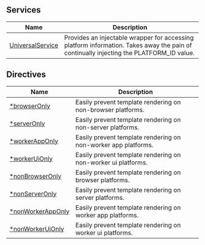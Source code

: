 ## Services

| Name | Description |
| ---  | ---         |
| [UniversalService](UniversalModule/UniversalService.html) | Provides an injectable wrapper for accessing platform information. Takes away the pain of continually injecting the PLATFORM_ID value. |

## Directives

| Name | Description |
| ---  | ---         |
| [*browserOnly](UniversalModule/Platform-Directives.html) | Easily prevent template rendering on non-browser platforms. |
| [*serverOnly](UniversalModule/Platform-Directives.html) | Easily prevent template rendering on non-server platforms. |
| [*workerAppOnly](UniversalModule/Platform-Directives.html) | Easily prevent template rendering on non-worker app platforms. |
| [*workerUiOnly](UniversalModule/Platform-Directives.html) | Easily prevent template rendering on non-worker ui platforms. |
| [*nonBrowserOnly](UniversalModule/Platform-Directives.html) | Easily prevent template rendering on browser platforms. |
| [*nonServerOnly](UniversalModule/Platform-Directives.html) | Easily prevent template rendering on server platforms. |
| [*nonWorkerAppOnly](UniversalModule/Platform-Directives.html) | Easily prevent template rendering on worker app platforms. |
| [*nonWorkerUiOnly](UniversalModule/Platform-Directives.html) | Easily prevent template rendering on worker ui platforms. |
